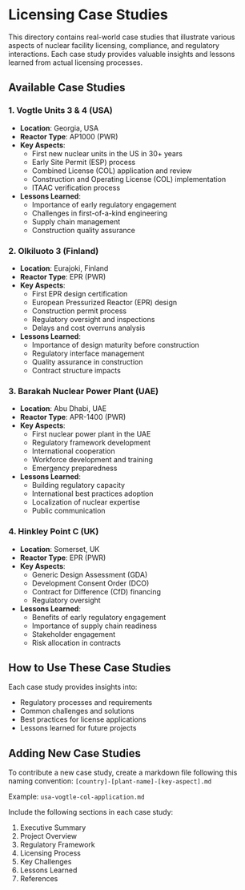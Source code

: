 # Licensing Case Studies

This directory contains real-world case studies that illustrate various aspects of nuclear facility licensing, compliance, and regulatory interactions. Each case study provides valuable insights and lessons learned from actual licensing processes.

## Available Case Studies

### 1. Vogtle Units 3 & 4 (USA)
- **Location**: Georgia, USA
- **Reactor Type**: AP1000 (PWR)
- **Key Aspects**:
  - First new nuclear units in the US in 30+ years
  - Early Site Permit (ESP) process
  - Combined License (COL) application and review
  - Construction and Operating License (COL) implementation
  - ITAAC verification process
- **Lessons Learned**:
  - Importance of early regulatory engagement
  - Challenges in first-of-a-kind engineering
  - Supply chain management
  - Construction quality assurance

### 2. Olkiluoto 3 (Finland)
- **Location**: Eurajoki, Finland
- **Reactor Type**: EPR (PWR)
- **Key Aspects**:
  - First EPR design certification
  - European Pressurized Reactor (EPR) design
  - Construction permit process
  - Regulatory oversight and inspections
  - Delays and cost overruns analysis
- **Lessons Learned**:
  - Importance of design maturity before construction
  - Regulatory interface management
  - Quality assurance in construction
  - Contract structure impacts

### 3. Barakah Nuclear Power Plant (UAE)
- **Location**: Abu Dhabi, UAE
- **Reactor Type**: APR-1400 (PWR)
- **Key Aspects**:
  - First nuclear power plant in the UAE
  - Regulatory framework development
  - International cooperation
  - Workforce development and training
  - Emergency preparedness
- **Lessons Learned**:
  - Building regulatory capacity
  - International best practices adoption
  - Localization of nuclear expertise
  - Public communication

### 4. Hinkley Point C (UK)
- **Location**: Somerset, UK
- **Reactor Type**: EPR (PWR)
- **Key Aspects**:
  - Generic Design Assessment (GDA)
  - Development Consent Order (DCO)
  - Contract for Difference (CfD) financing
  - Regulatory oversight
- **Lessons Learned**:
  - Benefits of early regulatory engagement
  - Importance of supply chain readiness
  - Stakeholder engagement
  - Risk allocation in contracts

## How to Use These Case Studies

Each case study provides insights into:
- Regulatory processes and requirements
- Common challenges and solutions
- Best practices for license applications
- Lessons learned for future projects

## Adding New Case Studies

To contribute a new case study, create a markdown file following this naming convention:
`[country]-[plant-name]-[key-aspect].md`

Example: `usa-vogtle-col-application.md`

Include the following sections in each case study:
1. Executive Summary
2. Project Overview
3. Regulatory Framework
4. Licensing Process
5. Key Challenges
6. Lessons Learned
7. References
